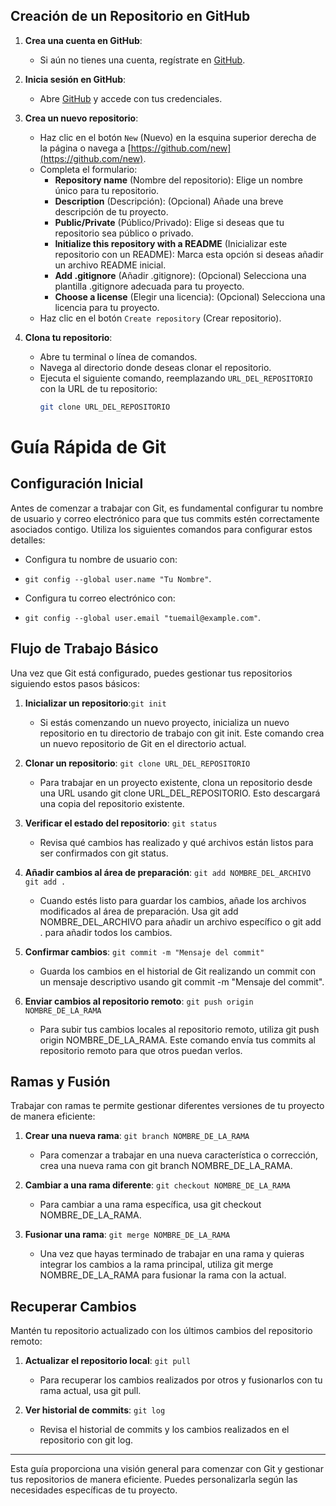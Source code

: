 ## Creación de un Repositorio en GitHub

1. **Crea una cuenta en GitHub**:
   - Si aún no tienes una cuenta, regístrate en [GitHub](https://github.com/).

2. **Inicia sesión en GitHub**:
   - Abre [GitHub](https://github.com/) y accede con tus credenciales.

3. **Crea un nuevo repositorio**:
   - Haz clic en el botón `New` (Nuevo) en la esquina superior derecha de la página o navega a [https://github.com/new](https://github.com/new).
   - Completa el formulario:
     - **Repository name** (Nombre del repositorio): Elige un nombre único para tu repositorio.
     - **Description** (Descripción): (Opcional) Añade una breve descripción de tu proyecto.
     - **Public/Private** (Público/Privado): Elige si deseas que tu repositorio sea público o privado.
     - **Initialize this repository with a README** (Inicializar este repositorio con un README): Marca esta opción si deseas añadir un archivo README inicial.
     - **Add .gitignore** (Añadir .gitignore): (Opcional) Selecciona una plantilla .gitignore adecuada para tu proyecto.
     - **Choose a license** (Elegir una licencia): (Opcional) Selecciona una licencia para tu proyecto.
   - Haz clic en el botón `Create repository` (Crear repositorio).

4. **Clona tu repositorio**:
   - Abre tu terminal o línea de comandos.
   - Navega al directorio donde deseas clonar el repositorio.
   - Ejecuta el siguiente comando, reemplazando `URL_DEL_REPOSITORIO` con la URL de tu repositorio:
     ```sh
     git clone URL_DEL_REPOSITORIO
     ```


# Guía Rápida de Git

## Configuración Inicial

Antes de comenzar a trabajar con Git, es fundamental configurar tu nombre de usuario y correo electrónico para que tus commits estén correctamente asociados contigo. Utiliza los siguientes comandos para configurar estos detalles:

- Configura tu nombre de usuario con:
-  `git config --global user.name "Tu Nombre"`.

- Configura tu correo electrónico con:
-  `git config --global user.email "tuemail@example.com"`.

## Flujo de Trabajo Básico

Una vez que Git está configurado, puedes gestionar tus repositorios siguiendo estos pasos básicos:

1. **Inicializar un repositorio**:`git init`
   - Si estás comenzando un nuevo proyecto, inicializa un nuevo repositorio en tu directorio de trabajo con git init. Este comando crea un nuevo repositorio de Git en el directorio actual.

3. **Clonar un repositorio**:  `git clone URL_DEL_REPOSITORIO`
   - Para trabajar en un proyecto existente, clona un repositorio desde una URL usando git clone URL_DEL_REPOSITORIO. Esto descargará una copia del repositorio existente.

5. **Verificar el estado del repositorio**: `git status`
   - Revisa qué cambios has realizado y qué archivos están listos para ser confirmados con git status.

7. **Añadir cambios al área de preparación**: `git add NOMBRE_DEL_ARCHIVO` `git add .`
   - Cuando estés listo para guardar los cambios, añade los archivos modificados al área de preparación. Usa git add NOMBRE_DEL_ARCHIVO para añadir un archivo específico o git add . para añadir todos los cambios.

9. **Confirmar cambios**: `git commit -m "Mensaje del commit"`
    - Guarda los cambios en el historial de Git realizando un commit con un mensaje descriptivo usando git commit -m "Mensaje del commit".

11. **Enviar cambios al repositorio remoto**: `git push origin NOMBRE_DE_LA_RAMA`
    - Para subir tus cambios locales al repositorio remoto, utiliza git push origin NOMBRE_DE_LA_RAMA. Este comando envía tus commits al repositorio remoto para que otros puedan verlos.

## Ramas y Fusión

Trabajar con ramas te permite gestionar diferentes versiones de tu proyecto de manera eficiente:

1. **Crear una nueva rama**: `git branch NOMBRE_DE_LA_RAMA`
   - Para comenzar a trabajar en una nueva característica o corrección, crea una nueva rama con git branch NOMBRE_DE_LA_RAMA.

3. **Cambiar a una rama diferente**: `git checkout NOMBRE_DE_LA_RAMA`
   - Para cambiar a una rama específica, usa git checkout NOMBRE_DE_LA_RAMA.

5. **Fusionar una rama**: `git merge NOMBRE_DE_LA_RAMA`
   - Una vez que hayas terminado de trabajar en una rama y quieras integrar los cambios a la rama principal, utiliza git merge NOMBRE_DE_LA_RAMA para fusionar la rama con la actual.

## Recuperar Cambios

Mantén tu repositorio actualizado con los últimos cambios del repositorio remoto:

1. **Actualizar el repositorio local**: `git pull`
   - Para recuperar los cambios realizados por otros y fusionarlos con tu rama actual, usa git pull.

3. **Ver historial de commits**: `git log`
   - Revisa el historial de commits y los cambios realizados en el repositorio con git log.

---

Esta guía proporciona una visión general para comenzar con Git y gestionar tus repositorios de manera eficiente. Puedes personalizarla según las necesidades específicas de tu proyecto.



















